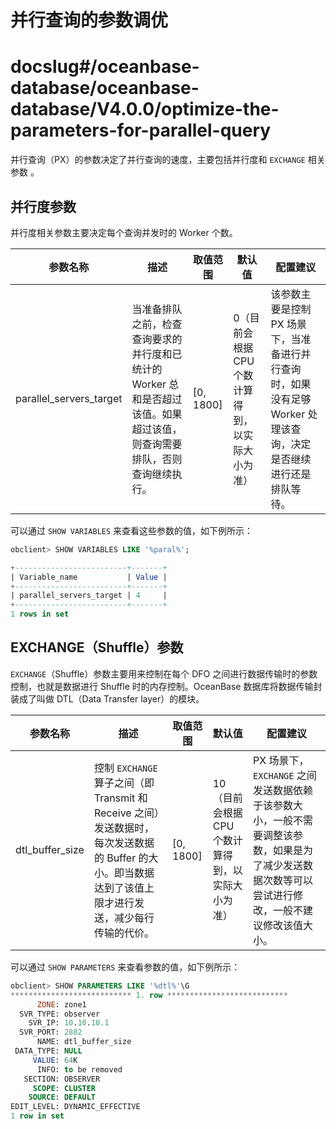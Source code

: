 # 并行查询的参数调优

# docslug#/oceanbase-database/oceanbase-database/V4.0.0/optimize-the-parameters-for-parallel-query
并行查询（PX）的参数决定了并行查询的速度，主要包括并行度和 `EXCHANGE` 相关参数 。

## 并行度参数

并行度相关参数主要决定每个查询并发时的 Worker 个数。

|        **参数名称**         |         **描述**         |  **取值范围**   |           **默认值**           |         **配置建议**        |
|-------------------------|-----------------------------|-------------|-----------------------------|-------------------------------------|
| parallel_servers_target | 当准备排队之前，检查查询要求的并行度和已统计的 Worker 总和是否超过该值。如果超过该值，则查询需要排队，否则查询继续执行。 | \[0, 1800\] | 0（目前会根据 CPU 个数计算得到，以实际大小为准） | 该参数主要是控制 PX 场景下，当准备进行并行查询时，如果没有足够 Worker 处理该查询，决定是否继续进行还是排队等待。 |

可以通过 `SHOW VARIABLES` 来查看这些参数的值，如下例所示：

```sql
obclient> SHOW VARIABLES LIKE '%paral%';

+-------------------------+-------+
| Variable_name           | Value |
+-------------------------+-------+
| parallel_servers_target | 4     |
+-------------------------+-------+
1 rows in set 
```

## EXCHANGE（Shuffle）参数

`EXCHANGE`（Shuffle）参数主要用来控制在每个 DFO 之间进行数据传输时的参数控制，也就是数据进行 Shuffle 时的内存控制。OceanBase 数据库将数据传输封装成了叫做 DTL（Data Transfer layer）的模块。

|    **参数名称**     |      **描述**           |  **取值范围**   |         **默认值**       |          **配置建议**        |
|-----------------|------------------------------|-------------|------------------------------|--------------------------|
| dtl_buffer_size | 控制 `EXCHANGE` 算子之间（即Transmit 和 Receive 之间）发送数据时，每次发送数据的 Buffer 的大小。即当数据达到了该值上限才进行发送，减少每行传输的代价。 | \[0, 1800\] | 10（目前会根据 CPU 个数计算得到，以实际大小为准） | PX 场景下，`EXCHANGE` 之间发送数据依赖于该参数大小，一般不需要调整该参数，如果是为了减少发送数据次数等可以尝试进行修改，一般不建议修改该值大小。 |

可以通过 `SHOW PARAMETERS` 来查看参数的值，如下例所示：

```SQL
obclient> SHOW PARAMETERS LIKE '%dtl%'\G
*************************** 1. row ***************************
      ZONE: zone1
  SVR_TYPE: observer
    SVR_IP: 10.10.10.1
  SVR_PORT: 2882
      NAME: dtl_buffer_size
 DATA_TYPE: NULL
     VALUE: 64K
      INFO: to be removed
   SECTION: OBSERVER
     SCOPE: CLUSTER
    SOURCE: DEFAULT
EDIT_LEVEL: DYNAMIC_EFFECTIVE
1 row in set 
```
